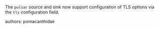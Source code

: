 The `pulsar` source and sink now support configuration of TLS options via the `tls` configuration field.

authors: pomacanthidae
